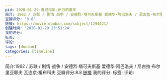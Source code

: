 ```yaml
---
pid: 2020-01-29-看过电影-伊万的童年
简介: 1962 / 苏联 / 剧情 战争 / 安德烈·塔可夫斯基 爱德华·阿巴洛夫 / 尼古拉·布尔里亚耶夫 瓦连京·祖布科夫
豆瓣评分: '8.8'
链接: https://movie.douban.com/subject/1294421/
创建时间: '2020-01-29 23:51:24'
我的评分:
标签:
评论:
tags: [douban]
categories: [timeline]
---
```

简介:1962 / 苏联 / 剧情 战争 / 安德烈·塔可夫斯基 爱德华·阿巴洛夫 / 尼古拉·布尔里亚耶夫 瓦连京·祖布科夫
豆瓣评分:8.8
[链接](https://movie.douban.com/subject/1294421/)
我的评分:
标签:
评论:

